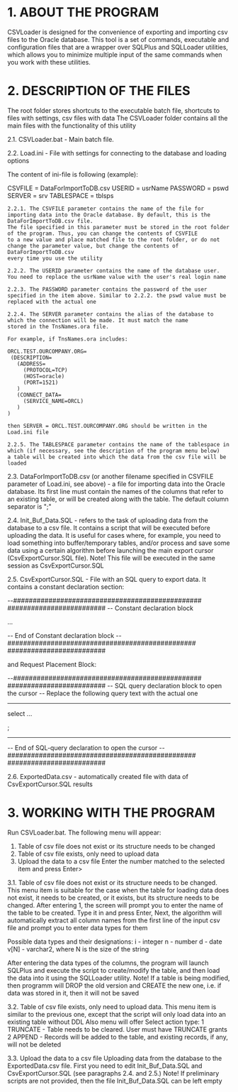 # 1. ABOUT THE PROGRAM

CSVLoader is designed for the convenience of exporting and importing csv files to the Oracle database.
This tool is a set of commands, executable and configuration files that are a wrapper over SQLPlus and SQLLoader utilities,
which allows you to minimize multiple input of the same commands when you work with these utilities.



# 2. DESCRIPTION OF THE FILES

The root folder stores shortcuts to the executable batch file, shortcuts to files with settings, csv files with data
The CSVLoader folder contains all the main files with the functionality of this utility


  2.1. CSVLoader.bat - Main batch file.


  2.2. Load.ini - File with settings for connecting to the database and loading options

  The content of ini-file is following (example):

  CSVFILE = DataForImportToDB.csv
  USERID = usrName
  PASSWORD = pswd
  SERVER = srv
  TABLESPACE = tblsps

    2.2.1. The CSVFILE parameter contains the name of the file for importing data into the Oracle database. By default, this is the DataForImportToDB.csv file.
    The file specified in this parameter must be stored in the root folder of the program. Thus, you can change the contents of CSVFILE
    to a new value and place matched file to the root folder, or do not change the parameter value, but change the contents of DataForImportToDB.csv
    every time you use the utility

    2.2.2. The USERID parameter contains the name of the database user. You need to replace the usrName value with the user's real login name

    2.2.3. The PASSWORD parameter contains the password of the user specified in the item above. Similar to 2.2.2. the pswd value must be replaced with the actual one

    2.2.4. The SERVER parameter contains the alias of the database to which the connection will be made. It must match the name
    stored in the TnsNames.ora file.

    For example, if TnsNames.ora includes:

    ORCL.TEST.OURCOMPANY.ORG=
     (DESCRIPTION=
       (ADDRESS=
         (PROTOCOL=TCP)
         (HOST=oracle)
         (PORT=1521)
       )
       (CONNECT_DATA=
         (SERVICE_NAME=ORCL)
       )
    )

    then SERVER = ORCL.TEST.OURCOMPANY.ORG should be written in the Load.ini file
   
    2.2.5. The TABLESPACE parameter contains the name of the tablespace in which (if necessary, see the description of the program menu below)
    a table will be created into which the data from the csv file will be loaded


  2.3. DataForImportToDB.csv (or another filename specified in CSVFILE parameter of Load.ini, see above) - a file for importing data into the Oracle database.
  Its first line must contain the names of the columns that refer to an existing table, or will be created
  along with the table. The default column separator is ";"


  2.4. Init_Buf_Data.SQL - refers to the task of uploading data from the database to a csv file. It contains a script that will be executed
  before uploading the data. It is useful for cases where, for example, you need to load something into buffer/temporary tables, and/or process
  and save some data using a certain algorithm before launching the main export cursor (CsvExportCursor.SQL file).
  Note! This file will be executed in the same session as CsvExportCursor.SQL


  2.5. CsvExportCursor.SQL - File with an SQL query to export data.
  It contains a constant declaration section:

  --################################################ #########################
  -- Constant declaration block
   
  ...
   
  -- End of Constant declaration block
  --################################################ #########################

  and Request Placement Block:

  --################################################ #########################
  -- SQL query declaration block to open the cursor
  -- Replace the following query text with the actual one
  -------------------------------------------------- -----------------------
   
  select ...

  ;
  -------------------------------------------------- -----------------------
  -- End of SQL-query declaration to open the cursor
  --################################################ #########################


  2.6. ExportedData.csv - automatically created file with data of CsvExportCursor.SQL results



# 3. WORKING WITH THE PROGRAM

Run CSVLoader.bat. The following menu will appear:
1) Table of csv file does not exist or its structure needs to be changed
2) Table of csv file exists, only need to upload data
3) Upload the data to a csv file
Enter the number matched to the selected item and press Enter>


  3.1. Table of csv file does not exist or its structure needs to be changed.
  This menu item is suitable for the case when the table for loading data does not exist, it needs to be created,
  or it exists, but its structure needs to be changed.
  After entering 1, the screen will prompt you to enter the name of the table to be created. Type it in and press Enter,
  Next, the algorithm will automatically extract all column names from the first line of the input csv file and prompt you to enter data types for them

  Possible data types and their designations:
  i - integer
  n - number
  d - date
  v[N] - varchar2, where N is the size of the string

  After entering the data types of the columns, the program will launch SQLPlus and execute the script to create/modify the table,
  and then load the data into it using the SQLLoader utility.
  Note! If a table is being modified, then programm will DROP the old version and CREATE the new one, i.e. if data was stored in it, then it will not be saved


  
  3.2. Table of csv file exists, only need to upload data.
  This menu item is similar to the previous one, except that the script will only load data into an existing table without DDL
  Also menu will offer
  Select action type:
  1 TRUNCATE - Table needs to be cleared. User must have TRUNCATE grants
  2 APPEND - Records will be added to the table, and existing records, if any, will not be deleted  


  3.3. Upload the data to a csv file
  Uploading data from the database to the ExportedData.csv file.
  First you need to edit Init_Buf_Data.SQL and CsvExportCursor.SQL (see paragraphs 2.4. and 2.5.)
  Note! If preliminary scripts are not provided, then the file Init_Buf_Data.SQL can be left empty
